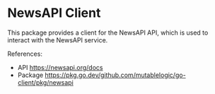 # NewsAPI Client

This package provides a client for the NewsAPI API, which is used to interact with the NewsAPI service.

References:

- API https://newsapi.org/docs
- Package https://pkg.go.dev/github.com/mutablelogic/go-client/pkg/newsapi
